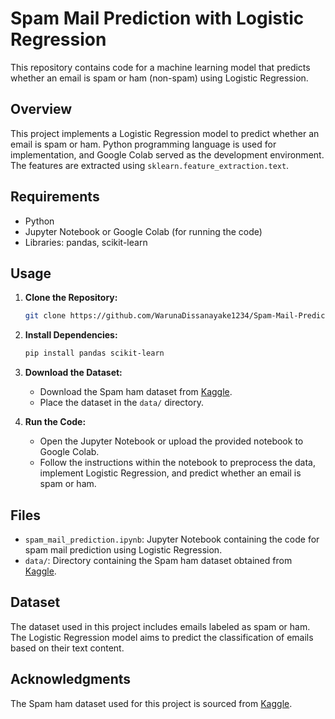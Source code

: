 # Spam Mail Prediction with Logistic Regression

This repository contains code for a machine learning model that predicts whether an email is spam or ham (non-spam) using Logistic Regression.

## Overview

This project implements a Logistic Regression model to predict whether an email is spam or ham. Python programming language is used for implementation, and Google Colab served as the development environment. The features are extracted using `sklearn.feature_extraction.text`.

## Requirements

- Python
- Jupyter Notebook or Google Colab (for running the code)
- Libraries: pandas, scikit-learn

## Usage

1. **Clone the Repository:**
   ```bash
   git clone https://github.com/WarunaDissanayake1234/Spam-Mail-Prediction.git
   ```

2. **Install Dependencies:**
   ```bash
   pip install pandas scikit-learn
   ```

3. **Download the Dataset:**
   - Download the Spam ham dataset from [Kaggle](https://www.kaggle.com/datasets/bagavathypriya/spam-ham-dataset).
   - Place the dataset in the `data/` directory.

4. **Run the Code:**
   - Open the Jupyter Notebook or upload the provided notebook to Google Colab.
   - Follow the instructions within the notebook to preprocess the data, implement Logistic Regression, and predict whether an email is spam or ham.

## Files

- `spam_mail_prediction.ipynb`: Jupyter Notebook containing the code for spam mail prediction using Logistic Regression.
- `data/`: Directory containing the Spam ham dataset obtained from [Kaggle](https://www.kaggle.com/datasets/bagavathypriya/spam-ham-dataset).

## Dataset

The dataset used in this project includes emails labeled as spam or ham. The Logistic Regression model aims to predict the classification of emails based on their text content.

## Acknowledgments

The Spam ham dataset used for this project is sourced from [Kaggle](https://www.kaggle.com/datasets/bagavathypriya/spam-ham-dataset).
